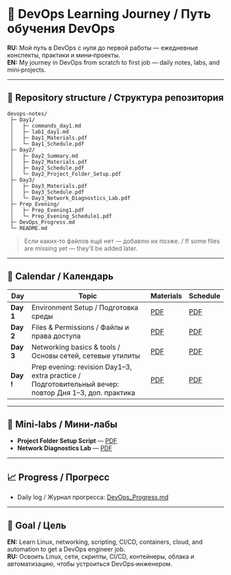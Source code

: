 # 📌 DevOps Learning Journey / Путь обучения DevOps

**RU:** Мой путь в DevOps с нуля до первой работы — ежедневные конспекты, практики и мини‑проекты.  
**EN:** My journey in DevOps from scratch to first job — daily notes, labs, and mini‑projects.

---

## 📂 Repository structure / Структура репозитория
```
devops-notes/
 ├─ Day1/
 │   ├─ commands_day1.md
 │   ├─ lab1_day1.md
 │   ├─ Day1_Materials.pdf
 │   └─ Day1_Schedule.pdf
 ├─ Day2/
 │   ├─ Day2_Summary.md
 │   ├─ Day2_Materials.pdf
 │   ├─ Day2_Schedule.pdf
 │   └─ Day2_Project_Folder_Setup.pdf
 ├─ Day3/
 │   ├─ Day3_Materials.pdf
 │   ├─ Day3_Schedule.pdf
 │   └─ Day3_Network_Diagnostics_Lab.pdf
 ├─ Prep_Evening/
 │   ├─ Prep_Evening1.pdf
 │   └─ Prep_Evening_Schedule1.pdf
 ├─ DevOps_Progress.md
 └─ README.md
```

> Если каких‑то файлов ещё нет — добавлю их позже. / If some files are missing yet — they’ll be added later.

---

## 📅 Calendar / Календарь
| Day | Topic | Materials | Schedule |
|-----|-------|-----------|----------|
| **Day 1** | Environment Setup / Подготовка среды | [PDF](Day1/Day1_Materials.pdf) | [PDF](Day1/Day1_Schedule.pdf) |
| **Day 2** | Files & Permissions / Файлы и права доступа | [PDF](Day2/Day2_Materials.pdf) | [PDF](Day2/Day2_Schedule.pdf) |
| **Day 3** | Networking basics & tools / Основы сетей, сетевые утилиты | [PDF](Day3/Day3_Materials.pdf) | [PDF](Day3/Day3_Schedule.pdf) |
| **Day !** | Prep evening: revision Day1–3, extra practice / Подготовительный вечер: повтор Дня 1–3, доп. практика | [PDF](Prep_Evening/Prep_Evening1.pdf) | [PDF](Prep_Evening/Prep_Evening_Schedule1.pdf) |

---

## 🧪 Mini‑labs / Мини‑лабы
- **Project Folder Setup Script** — [PDF](Day2/Day2_Project_Folder_Setup.pdf)
- **Network Diagnostics Lab** — [PDF](Day3/Day3_Network_Diagnostics_Lab.pdf)

---

## 📈 Progress / Прогресс
- Daily log / Журнал прогресса: [DevOps_Progress.md](DevOps_Progress.md)

---

## 🎯 Goal / Цель
**EN:** Learn Linux, networking, scripting, CI/CD, containers, cloud, and automation to get a DevOps engineer job.  
**RU:** Освоить Linux, сети, скрипты, CI/CD, контейнеры, облака и автоматизацию, чтобы устроиться DevOps‑инженером.
